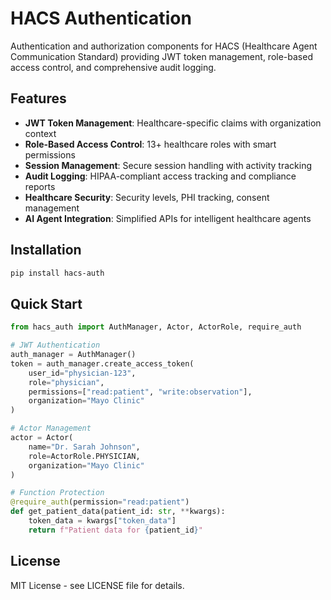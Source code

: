 # HACS Authentication

Authentication and authorization components for HACS (Healthcare Agent Communication Standard) providing JWT token management, role-based access control, and comprehensive audit logging.

## Features

- **JWT Token Management**: Healthcare-specific claims with organization context
- **Role-Based Access Control**: 13+ healthcare roles with smart permissions
- **Session Management**: Secure session handling with activity tracking  
- **Audit Logging**: HIPAA-compliant access tracking and compliance reports
- **Healthcare Security**: Security levels, PHI tracking, consent management
- **AI Agent Integration**: Simplified APIs for intelligent healthcare agents

## Installation

```bash
pip install hacs-auth
```

## Quick Start

```python
from hacs_auth import AuthManager, Actor, ActorRole, require_auth

# JWT Authentication
auth_manager = AuthManager()
token = auth_manager.create_access_token(
    user_id="physician-123",
    role="physician", 
    permissions=["read:patient", "write:observation"],
    organization="Mayo Clinic"
)

# Actor Management
actor = Actor(
    name="Dr. Sarah Johnson",
    role=ActorRole.PHYSICIAN,
    organization="Mayo Clinic"
)

# Function Protection
@require_auth(permission="read:patient")
def get_patient_data(patient_id: str, **kwargs):
    token_data = kwargs["token_data"]
    return f"Patient data for {patient_id}"
```

## License

MIT License - see LICENSE file for details.